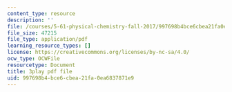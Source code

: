 ```yaml
---
content_type: resource
description: ''
file: /courses/5-61-physical-chemistry-fall-2017/997698b4bce6cbea21fa0ea6837871e9_YmP1BADSAnc.pdf
file_size: 47215
file_type: application/pdf
learning_resource_types: []
license: https://creativecommons.org/licenses/by-nc-sa/4.0/
ocw_type: OCWFile
resourcetype: Document
title: 3play pdf file
uid: 997698b4-bce6-cbea-21fa-0ea6837871e9
---
```

